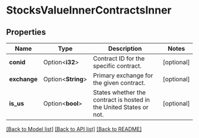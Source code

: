 # StocksValueInnerContractsInner

## Properties

Name | Type | Description | Notes
------------ | ------------- | ------------- | -------------
**conid** | Option<**i32**> | Contract ID for the specific contract. | [optional]
**exchange** | Option<**String**> | Primary exchange for the given contract. | [optional]
**is_us** | Option<**bool**> | States whether the contract is hosted in the United States or not. | [optional]

[[Back to Model list]](../README.md#documentation-for-models) [[Back to API list]](../README.md#documentation-for-api-endpoints) [[Back to README]](../README.md)


